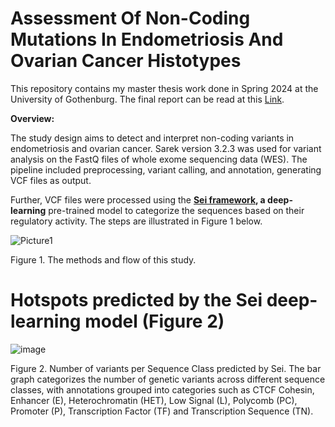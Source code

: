 
# **Assessment Of Non-Coding Mutations In Endometriosis And Ovarian Cancer Histotypes**

This repository contains my master thesis work done in Spring 2024 at the University of Gothenburg. The final report can be read at this [Link](https://github.com/manuelrujano/Modig_thesis/blob/main/Rujano_Thesis_Masters_Degree.pdf).

**Overview:**

The study design aims to detect and interpret non-coding variants in endometriosis and ovarian cancer. Sarek version 
3.2.3 was used for variant analysis on the FastQ files of whole exome
sequencing data (WES). The pipeline included preprocessing, variant calling, and annotation,
generating VCF files as output. 

Further, VCF files were processed using the **[Sei framework](https://github.com/manuelrujano/Modig_thesis/blob/main/Sei_framework.ipynb), a deep-learning** pre-trained model to categorize
the sequences based on their regulatory activity. The steps are illustrated in Figure 1 below.


![Picture1](https://github.com/user-attachments/assets/46a8d75f-7e0d-4b79-97ff-99d4b36ecc7a)

Figure 1. The methods and flow of this study. 

# **Hotspots predicted by the Sei deep-learning model (Figure 2)**

![image](https://github.com/user-attachments/assets/cebb0e20-0f9f-42f0-976a-3b86f200e77a)

Figure 2. Number of variants per Sequence Class predicted by Sei. The bar graph categorizes the number of genetic variants across different sequence classes, with annotations grouped into categories such as CTCF Cohesin, Enhancer (E), Heterochromatin (HET), Low Signal (L), Polycomb (PC), Promoter (P), Transcription Factor (TF) and Transcription Sequence (TN). 






